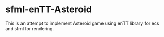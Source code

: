 # sfml-enTT-Asteroid
This is an attempt to implement Asteroid game using enTT library for ecs and sfml for rendering.
